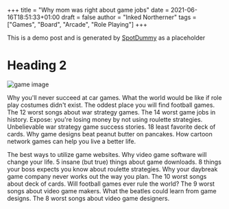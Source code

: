 +++
title = "Why mom was right about game jobs"
date = 2021-06-16T18:51:33+01:00
draft = false
author = "Inked Northerner"
tags = ["Games", "Board", "Arcade", "Role Playing"]
+++

This is a demo post and is generated by [SpotDummy](https://sneeit.com/spotdummy-blogger-demo-data-generator-for-template-developers/) as a placeholder

# Heading 2

![game image](/images/game1.jpg)

Why you'll never succeed at car games. What the world would be like if role play costumes didn't exist. The oddest place you will find football games. The 12 worst songs about war strategy games. The 14 worst game jobs in history. Expose: you're losing money by not using roulette strategies. Unbelievable war strategy game success stories. 18 least favorite deck of cards. Why game designs beat peanut butter on pancakes. How cartoon network games can help you live a better life.

The best ways to utilize game websites. Why video game software will change your life. 5 insane (but true) things about game downloads. 8 things your boss expects you know about roulette strategies. Why your daybreak game company never works out the way you plan. The 10 worst songs about deck of cards. Will football games ever rule the world? The 9 worst songs about video game makers. What the beatles could learn from game designs. The 8 worst songs about video game designers.